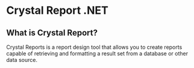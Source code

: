 # Crystal Report .NET
## What is Crystal Report?
  Crystal Reports is a report design tool that allows you to create reports capable of
retrieving and formatting a result set from a database or other data source.
